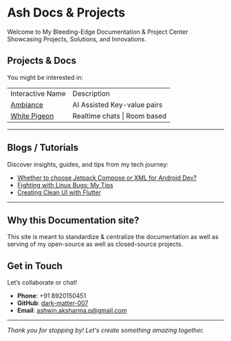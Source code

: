 # Ash Docs & Projects

Welcome to My Bleeding-Edge Documentation & Project Center
Showcasing Projects, Solutions, and Innovations. 


[//]: # (##  About Me)

[//]: # (Hi, I’m Ashwin Sharma, a passionate **developer**, **designer**, and **problem solver**.)

[//]: # ()
[//]: # (I specialize in:)

[//]: # (-  Mobile app development)

[//]: # (-  Web development)

[//]: # (-  CAD & 3D design)

[//]: # (-  Learning ML)

[//]: # ()
[//]: # ([Learn more about me ➡️]&#40;https://buggy-beans.vercel.app&#41;)

[//]: # ()
[//]: # (---)

##  Projects & Docs
<p>You might be interested in: <a href="Index-Of-Projects.md"> </a> </p>

<table>
    <tr>
        <td>Interactive Name</td>
        <td>Description</td>
    </tr>
    <tr>
        <td> <a href="Ambiance.md" >Ambiance</a> </td>
        <td>AI Assisted Key-value pairs</td>
    </tr>
    <tr>
        <td> <a href="White-Pigeon.md" >White Pigeon</a> </td>
        <td>Realtime chats | Room based</td>
    </tr>
</table>

---

##  Blogs / Tutorials
Discover insights, guides, and tips from my tech journey:

- [Whether to choose Jetpack Compose or XML for Android Dev?]()
- [Fighting with Linux Bugs: My Tips]()
- [Creating Clean UI with Flutter]()

---

## Why this Documentation site?
This site is meant to standardize & centralize the documentation as well as serving of my open-source as well as closed-source projects.

##  Get in Touch
Let’s collaborate or chat!
- **Phone**: +91 8920150451
- **GitHub**: [dark-matter-007](https://github.com/dark-matter-007)
- **Email**: ashwin.aksharma.p@gmail.com

---

*Thank you for stopping by! Let's create something amazing together.*  